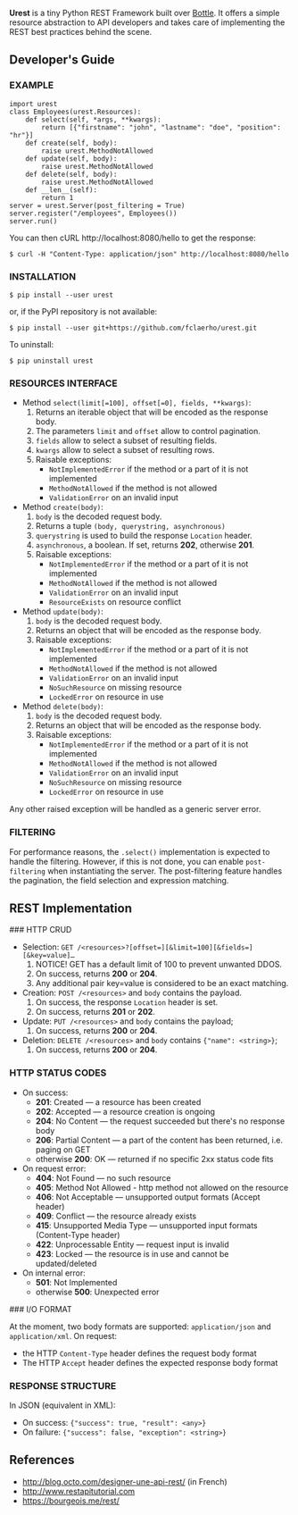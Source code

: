 
**Urest** is a tiny Python REST Framework built over [Bottle](http://bottlepy.org/docs/dev/index.html).
It offers a simple resource abstraction to API developers
and takes care of implementing the REST best practices behind the scene.


Developer's Guide
-----------------

### EXAMPLE

	import urest
	class Employees(urest.Resources):
		def select(self, *args, **kwargs):
			return [{"firstname": "john", "lastname": "doe", "position": "hr"}]
		def create(self, body):
			raise urest.MethodNotAllowed
		def update(self, body):
			raise urest.MethodNotAllowed
		def delete(self, body):
			raise urest.MethodNotAllowed
		def __len__(self):
			return 1
	server = urest.Server(post_filtering = True)
	server.register("/employees", Employees())
	server.run()

You can then cURL http://localhost:8080/hello to get the response:

	$ curl -H "Content-Type: application/json" http://localhost:8080/hello

### INSTALLATION

	$ pip install --user urest

or, if the PyPI repository is not available:

	$ pip install --user git+https://github.com/fclaerho/urest.git

To uninstall:

	$ pip uninstall urest

### RESOURCES INTERFACE

  * Method `select(limit[=100], offset[=0], fields, **kwargs)`:
    1. Returns an iterable object that will be encoded as the response body.
    2. The parameters `limit` and `offset` allow to control pagination.
    3. `fields` allow to select a subset of resulting fields.
    4. `kwargs` allow to select a subset of resulting rows.
    5. Raisable exceptions:
       * `NotImplementedError` if the method or a part of it is not implemented
       * `MethodNotAllowed` if the method is not allowed
       * `ValidationError` on an invalid input
  * Method `create(body)`:
    1. `body` is the decoded request body.
    2. Returns a tuple `(body, querystring, asynchronous)`
    3. `querystring` is used to build the response `Location` header.
    4. `asynchronous`, a boolean. If set, returns **202**, otherwise **201**.
    5. Raisable exceptions:
       * `NotImplementedError` if the method or a part of it is not implemented
       * `MethodNotAllowed` if the method is not allowed
       * `ValidationError` on an invalid input
       * `ResourceExists` on resource conflict
  * Method `update(body)`:
    1. `body` is the decoded request body.
    2. Returns an object that will be encoded as the response body.
    3. Raisable exceptions:
       * `NotImplementedError` if the method or a part of it is not implemented
       * `MethodNotAllowed` if the method is not allowed
       * `ValidationError` on an invalid input
       * `NoSuchResource` on missing resource
       * `LockedError` on resource in use
  * Method `delete(body)`:
    1. `body` is the decoded request body.
    2. Returns an object that will be encoded as the response body.
    3. Raisable exceptions:
       * `NotImplementedError` if the method or a part of it is not implemented
       * `MethodNotAllowed` if the method is not allowed
       * `ValidationError` on an invalid input
       * `NoSuchResource` on missing resource
       * `LockedError` on resource in use

Any other raised exception will be handled as a generic server error.

### FILTERING

For performance reasons, the `.select()` implementation is expected to handle the filtering.
However, if this is not done, you can enable `post-filtering` when instantiating the server.
The post-filtering feature handles the pagination, the field selection and expression matching.


REST Implementation
-------------------

### HTTP CRUD

  * Selection: `GET /<resources>?[offset=][&limit=100][&fields=][&key=value]…`
    1. NOTICE! GET has a default limit of 100 to prevent unwanted DDOS.
    2. On success, returns **200** or **204**.
    3. Any additional pair key=value is considered to be an exact matching.
  * Creation: `POST /<resources>` and `body` contains the payload.
    1. On success, the response `Location` header is set.
    2. On success, returns **201** or **202**.
  * Update: `PUT /<resources>` and `body` contains the payload;
    1. On success, returns **200** or **204**.
  * Deletion: `DELETE /<resources>` and `body` contains `{"name": <string>}`;
    1. On success, returns **200** or **204**.

### HTTP STATUS CODES

  * On success:
    * **201**: Created — a resource has been created
    * **202**: Accepted — a resource creation is ongoing
    * **204**: No Content — the request succeeded but there's no response body
    * **206**: Partial Content — a part of the content has been returned, i.e. paging on GET
    * otherwise **200**: OK — returned if no specific 2xx status code fits
  * On request error:
    * **404**: Not Found — no such resource
    * **405**: Method Not Allowed - http method not allowed on the resource
    * **406**: Not Acceptable — unsupported output formats (Accept header)
    * **409**: Conflict — the resource already exists
    * **415**: Unsupported Media Type — unsupported input formats (Content-Type header)
    * **422**: Unprocessable Entity — request input is invalid
    * **423**: Locked — the resource is in use and cannot be updated/deleted
  * On internal error:
    * **501**: Not Implemented
    * otherwise **500**: Unexpected error

### I/O FORMAT

At the moment, two body formats are supported: `application/json` and `application/xml`.
On request:
  * the HTTP `Content-Type` header defines the request body format
  * The HTTP `Accept` header defines the expected response body format

### RESPONSE STRUCTURE

In JSON (equivalent in XML):
  * On success: `{"success": true, "result": <any>}`
  * On failure: `{"success": false, "exception": <string>}`


References
----------

  * http://blog.octo.com/designer-une-api-rest/ (in French)
  * http://www.restapitutorial.com
  * https://bourgeois.me/rest/